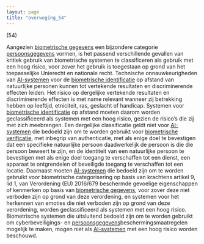 ```yaml
---
layout: page
title: "overweging_54"
---
```


(54)

Aangezien [biometrische gegevens](a3.md#^biog) een bijzondere categorie [persoonsgegevens](a3.md#^persg) vormen, is het passend verschillende gevallen van kritiek gebruik van biometrische systemen te classificeren als gebruik met een hoog risico, voor zover het gebruik is toegestaan op grond van het toepasselijke Unierecht en nationale recht. Technische onnauwkeurigheden van [AI-systemen](a3.md#^ai-systeem) voor de [biometrische identificatie](a3.md#^bioid) op afstand van natuurlijke personen kunnen tot vertekende resultaten en discriminerende effecten leiden. Het risico op dergelijke vertekende resultaten en discriminerende effecten is met name relevant wanneer zij betrekking hebben op leeftijd, etniciteit, ras, geslacht of handicap. Systemen voor [biometrische identificatie](a3.md#^bioid) op afstand moeten daarom worden geclassificeerd als systemen met een hoog risico, gezien de risico’s die zij met zich meebrengen. Een dergelijke classificatie geldt niet voor [AI-systemen](a3.md#^ai-systeem) die bedoeld zijn om te worden gebruikt voor [biometrische verificatie](a3.md#^biover), met inbegrip van authenticatie, met als enige doel te bevestigen dat een specifieke natuurlijke persoon daadwerkelijk de persoon is die die persoon beweert te zijn, en de identiteit van een natuurlijke persoon te bevestigen met als enige doel toegang te verschaffen tot een dienst, een apparaat te ontgrendelen of beveiligde toegang te verschaffen tot een locatie. Daarnaast moeten [AI-systemen](a3.md#^ai-systeem) die bedoeld zijn om te worden gebruikt voor biometrische categorisering op basis van krachtens artikel 9, lid 1, van Verordening (EU) 2016/679 beschermde gevoelige eigenschappen of kenmerken op basis van [biometrische gegevens](a3.md#^biog), voor zover deze niet verboden zijn op grond van deze verordening, en systemen voor het herkennen van emoties die niet verboden zijn op grond van deze verordening, worden geclassificeerd als systemen met een hoog risico. Biometrische systemen die uitsluitend bedoeld zijn om te worden gebruikt om cyberbeveiligings- en [persoonsgegevens](a3.md#^persg)beschermingsmaatregelen mogelijk te maken, mogen niet als [AI-systemen](a3.md#^ai-systeem) met een hoog risico worden beschouwd.